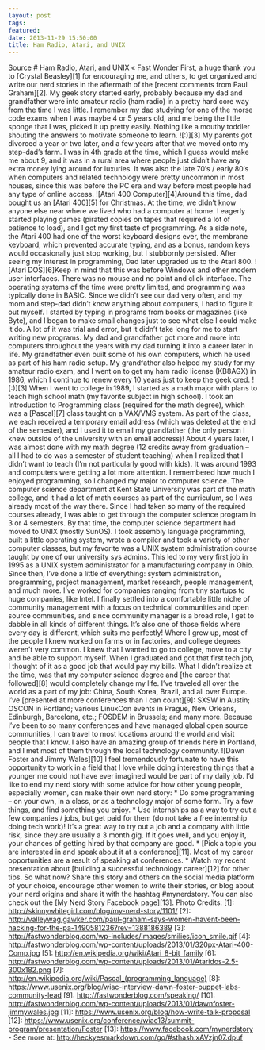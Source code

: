 ```yaml
---
layout: post
tags: 
featured:
date: 2013-11-29 15:50:00
title: Ham Radio, Atari, and UNIX
---
```


[Source](http://fastwonderblog.com/2014/01/08/my-nerd-story-ham-radio-atari-and-unix/ "Permalink to Ham Radio, Atari, and UNIX « Fast Wonder") # Ham Radio, Atari, and UNIX « Fast Wonder First, a huge thank you to [Crystal Beasley][1] for encouraging me, and others, to get organized and write our nerd stories in the aftermath of the [recent comments from Paul Graham][2]. My geek story started early, probably because my dad and grandfather were into amateur radio (ham radio) in a pretty hard core way from the time I was little. I remember my dad studying for one of the morse code exams when I was maybe 4 or 5 years old, and me being the little sponge that I was, picked it up pretty easily. Nothing like a mouthy toddler shouting the answers to motivate someone to learn. ![:\)][3] My parents got divorced a year or two later, and a few years after that we moved onto my step-dad’s farm. I was in 4th grade at the time, which I guess would make me about 9, and it was in a rural area where people just didn’t have any extra money lying around for luxuries. It was also the late 70′s / early 80′s when computers and related technology were pretty uncommon in most houses, since this was before the PC era and way before most people had any type of online access. ![Atari 400 Computer][4]Around this time, dad bought us an [Atari 400][5] for Christmas. At the time, we didn’t know anyone else near where we lived who had a computer at home. I eagerly started playing games (pirated copies on tapes that required a lot of patience to load), and I got my first taste of programming. As a side note, the Atari 400 had one of the worst keyboard designs ever, the membrane keyboard, which prevented accurate typing, and as a bonus, random keys would occasionally just stop working, but I stubbornly persisted. After seeing my interest in programming, Dad later upgraded us to the Atari 800. ![Atari DOS][6]Keep in mind that this was before Windows and other modern user interfaces. There was no mouse and no point and click interface. The operating systems of the time were pretty limited, and programming was typically done in BASIC. Since we didn’t see our dad very often, and my mom and step-dad didn’t know anything about computers, I had to figure it out myself. I started by typing in programs from books or magazines (like Byte), and I began to make small changes just to see what else I could make it do. A lot of it was trial and error, but it didn’t take long for me to start writing new programs. My dad and grandfather got more and more into computers throughout the years with my dad turning it into a career later in life. My grandfather even built some of his own computers, which he used as part of his ham radio setup. My grandfather also helped my study for my amateur radio exam, and I went on to get my ham radio license (KB8AGX) in 1986, which I continue to renew every 10 years just to keep the geek cred. ![:\)][3] When I went to college in 1989, I started as a math major with plans to teach high school math (my favorite subject in high school). I took an Introduction to Programming class (required for the math degree), which was a [Pascal][7] class taught on a VAX/VMS system. As part of the class, we each received a temporary email address (which was deleted at the end of the semester), and I used it to email my grandfather (the only person I knew outside of the university with an email address)! About 4 years later, I was almost done with my math degree (12 credits away from graduation – all I had to do was a semester of student teaching) when I realized that I didn’t want to teach (I’m not particularly good with kids). It was around 1993 and computers were getting a lot more attention. I remembered how much I enjoyed programming, so I changed my major to computer science. The computer science department at Kent State University was part of the math college, and it had a lot of math courses as part of the curriculum, so I was already most of the way there. Since I had taken so many of the required courses already, I was able to get through the computer science program in 3 or 4 semesters. By that time, the computer science department had moved to UNIX (mostly SunOS). I took assembly language programming, built a little operating system, wrote a compiler and took a variety of other computer classes, but my favorite was a UNIX system administration course taught by one of our university sys admins. This led to my very first job in 1995 as a UNIX system administrator for a manufacturing company in Ohio. Since then, I’ve done a little of everything: system administration, programming, project management, market research, people management, and much more. I’ve worked for companies ranging from tiny startups to huge companies, like Intel. I finally settled into a comfortable little niche of community management with a focus on technical communities and open source communities, and since community manager is a broad role, I get to dabble in all kinds of different things. It’s also one of those fields where every day is different, which suits me perfectly! Where I grew up, most of the people I knew worked on farms or in factories, and college degrees weren’t very common. I knew that I wanted to go to college, move to a city and be able to support myself. When I graduated and got that first tech job, I thought of it as a good job that would pay my bills. What I didn’t realize at the time, was that my computer science degree and [the career that followed][8] would completely change my life. I’ve traveled all over the world as a part of my job: China, South Korea, Brazil, and all over Europe. I’ve [presented at more conferences than I can count][9]: SXSW in Austin; OSCON in Portland; various LinuxCon events in Prague, New Orleans, Edinburgh, Barcelona, etc.; FOSDEM in Brussels; and many more. Because I’ve been to so many conferences and have managed global open source communities, I can travel to most locations around the world and visit people that I know. I also have an amazing group of friends here in Portland, and I met most of them through the local technology community. ![Dawn Foster and Jimmy Wales][10] I feel tremendously fortunate to have this opportunity to work in a field that I love while doing interesting things that a younger me could not have ever imagined would be part of my daily job. I’d like to end my nerd story with some advice for how other young people, especially women, can make their own nerd story: * Do some programming – on your own, in a class, or as a technology major of some form. Try a few things, and find something you enjoy. * Use internships as a way to try out a few companies / jobs, but get paid for them (do not take a free internship doing tech work)! It’s a great way to try out a job and a company with little risk, since they are usually a 3 month gig. If it goes well, and you enjoy it, your chances of getting hired by that company are good. * [Pick a topic you are interested in and speak about it at a conference][11]. Most of my career opportunities are a result of speaking at conferences. * Watch my recent presentation about [building a successful technology career][12] for other tips. So what now? Share this story and others on the social media platform of your choice, encourage other women to write their stories, or blog about your nerd origins and share it with the hashtag #mynerdstory. You can also check out the [My Nerd Story Facebook page][13]. Photo Credits: [1]: http://skinnywhitegirl.com/blog/my-nerd-story/1101/ [2]: http://valleywag.gawker.com/paul-graham-says-women-havent-been-hacking-for-the-pa-1490581236?rev=1388186389 [3]: http://fastwonderblog.com/wp-includes/images/smilies/icon_smile.gif [4]: http://fastwonderblog.com/wp-content/uploads/2013/01/320px-Atari-400-Comp.jpg [5]: http://en.wikipedia.org/wiki/Atari_8-bit_family [6]: http://fastwonderblog.com/wp-content/uploads/2013/01/Ataridos-2.5-300x182.png [7]: http://en.wikipedia.org/wiki/Pascal_(programming_language) [8]: https://www.usenix.org/blog/wiac-interview-dawn-foster-puppet-labs-community-lead [9]: http://fastwonderblog.com/speaking/ [10]: http://fastwonderblog.com/wp-content/uploads/2013/01/dawnfoster-jimmywales.jpg [11]: https://www.usenix.org/blog/how-write-talk-proposal [12]: https://www.usenix.org/conference/wiac13/summit-program/presentation/Foster [13]: https://www.facebook.com/mynerdstory - See more at: http://heckyesmarkdown.com/go/#sthash.xAVzjn07.dpuf

